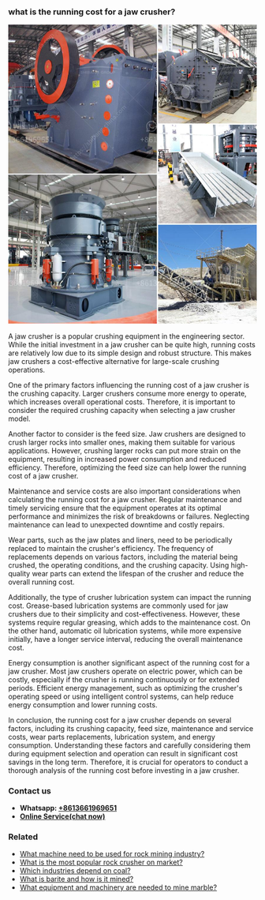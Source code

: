<h3>what is the running cost for a jaw crusher?</h3><img src='1701743022.jpg' alt=''><p>A jaw crusher is a popular crushing equipment in the engineering sector. While the initial investment in a jaw crusher can be quite high, running costs are relatively low due to its simple design and robust structure. This makes jaw crushers a cost-effective alternative for large-scale crushing operations.</p><p>One of the primary factors influencing the running cost of a jaw crusher is the crushing capacity. Larger crushers consume more energy to operate, which increases overall operational costs. Therefore, it is important to consider the required crushing capacity when selecting a jaw crusher model.</p><p>Another factor to consider is the feed size. Jaw crushers are designed to crush larger rocks into smaller ones, making them suitable for various applications. However, crushing larger rocks can put more strain on the equipment, resulting in increased power consumption and reduced efficiency. Therefore, optimizing the feed size can help lower the running cost of a jaw crusher.</p><p>Maintenance and service costs are also important considerations when calculating the running cost for a jaw crusher. Regular maintenance and timely servicing ensure that the equipment operates at its optimal performance and minimizes the risk of breakdowns or failures. Neglecting maintenance can lead to unexpected downtime and costly repairs.</p><p>Wear parts, such as the jaw plates and liners, need to be periodically replaced to maintain the crusher's efficiency. The frequency of replacements depends on various factors, including the material being crushed, the operating conditions, and the crushing capacity. Using high-quality wear parts can extend the lifespan of the crusher and reduce the overall running cost.</p><p>Additionally, the type of crusher lubrication system can impact the running cost. Grease-based lubrication systems are commonly used for jaw crushers due to their simplicity and cost-effectiveness. However, these systems require regular greasing, which adds to the maintenance cost. On the other hand, automatic oil lubrication systems, while more expensive initially, have a longer service interval, reducing the overall maintenance cost.</p><p>Energy consumption is another significant aspect of the running cost for a jaw crusher. Most jaw crushers operate on electric power, which can be costly, especially if the crusher is running continuously or for extended periods. Efficient energy management, such as optimizing the crusher's operating speed or using intelligent control systems, can help reduce energy consumption and lower running costs.</p><p>In conclusion, the running cost for a jaw crusher depends on several factors, including its crushing capacity, feed size, maintenance and service costs, wear parts replacements, lubrication system, and energy consumption. Understanding these factors and carefully considering them during equipment selection and operation can result in significant cost savings in the long term. Therefore, it is crucial for operators to conduct a thorough analysis of the running cost before investing in a jaw crusher.</p><h3>Contact us</h3><ul><li><strong>Whatsapp:&nbsp;<a href="https://wa.me/8613661969651">+8613661969651</a></strong></li><li><a href="https://swt.shibang-china.com/?git&amp;zhl&amp;what is the running cost for a jaw crusher"><strong>Online Service(chat now)</strong></a></li></ul><h3>Related</h3><ul><li><a href='What machine need to be used for rock mining industry.md'>What machine need to be used for rock mining industry?</a></li><li><a href='What is the most popular rock crusher on market.md'>What is the most popular rock crusher on market?</a></li><li><a href='Which industries depend on coal.md'>Which industries depend on coal?</a></li><li><a href='What is barite and how is it mined.md'>What is barite and how is it mined?</a></li><li><a href='What equipment and machinery are needed to mine marble.md'>What equipment and machinery are needed to mine marble?</a></li></ul>